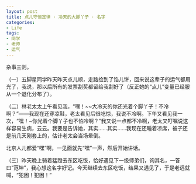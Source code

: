 ```yaml
---
layout: post
title: 点儿守恒定律 · 冷天的大脚丫子 · 名字
categories:
- Life
tags:
- 同学
- 老师
- 运气
---
```


杂事三则。

（一）五脚星同学昨天昨天点儿顺，走路捡到了馅儿饼，回来说这辈子的运气都用光了，我说，那以后所有的发票刮奖都留给我刮好了（反正她的“点儿”变量已经服从一个退化分布了）。

（二）林老太太上午看见我，“嘿！~~大冷天的你还光着个脚丫子！不冷啊？”——我现在还穿凉鞋，老太看见后很吃惊，我说不冷啊。下午又看见我一次，“嘿！~你光着个脚丫子也不怕冷啊？”我又说一点都不冷啊，老太又叮嘱说这样容易生病，云云。我要是告诉她，其实……其实……我现在还睡着凉席，被子还是前几天刚套上的，估计老太会当场晕倒。

北京人儿都爱“嘿”啊，一见面就先“嘿”一声，然后开始讲话。

（三）昨天晚上骑着猛蹬去东区吃饭，恰好遇见下一级师弟们，询其名，一答曰“范坤”，我心想这名字好记。今天继续去东区吃饭，结果又遇见了，于是老远就喊，“犯困！犯困！”

